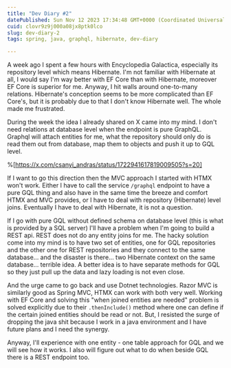 ```yaml
---
title: "Dev Diary #2"
datePublished: Sun Nov 12 2023 17:34:48 GMT+0000 (Coordinated Universal Time)
cuid: clovr9z9j000a08jx8ptk0lco
slug: dev-diary-2
tags: spring, java, graphql, hibernate, dev-diary

---
```


A week ago I spent a few hours with Encyclopedia Galactica, especially its repository level which means Hibernate. I'm not familiar with Hibernate at all, I would say I'm way better with EF Core than with Hibernate, moreover EF Core is superior for me. Anyway, I hit walls around one-to-many relations. Hibernate's conception seems to be more complicated than EF Core's, but it is probably due to that I don't know Hibernate well. The whole made me frustrated.

During the week the idea I already shared on X came into my mind. I don't need relations at database level when the endpoint is pure GraphQL. Graphql will attach entities for me, what the repository should only do is read them out from database, map them to objects and push it up to GQL level.

%[https://x.com/csanyi_andras/status/1722941617819009505?s=20] 

If I want to go this direction then the MVC approach I started with HTMX won't work. Either I have to call the service `/graphql` endpoint to have a pure GQL thing and also have in the same time the breeze and comfort HTMX and MVC provides, or I have to deal with repository (Hibernate) level joins. Eventually I have to deal with Hibernate, it is not a question.

If I go with pure GQL without defined schema on database level (this is what is provided by a SQL server) I'll have a problem when I'm going to build a REST api. REST does not do any entity joins for me. The hacky solution come into my mind is to have two set of entities, one for GQL repositories and the other one for REST repositories and they connect to the same database... and the disaster is there... two Hibernate context on the same database... terrible idea. A better idea is to have separate methods for GQL so they just pull up the data and lazy loading is not even close.

And the urge came to go back and use Dotnet technologies. Razor MVC is similarly good as Spring MVC, HTMX can work with both very well. Working with EF Core and solving this "when joined entities are needed" problem is solved explicitly due to their `.thenInclude()` method where one can define if the certain joined entities should be read or not. But, I resisted the surge of dropping the java shit because I work in a java environment and I have future plans and I need the synergy.

Anyway, I'll experience with one entity - one table approach for GQL and we will see how it works. I also will figure out what to do when beside GQL there is a REST endpoint too.